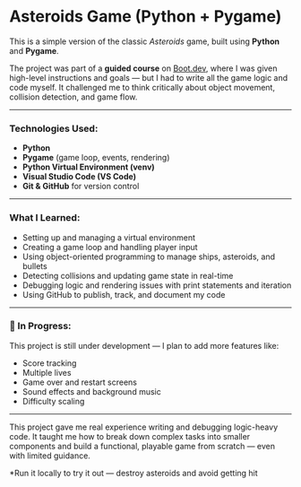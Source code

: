 # Asteroids Game (Python + Pygame)

This is a simple version of the classic *Asteroids* game, built using **Python** and **Pygame**.

The project was part of a **guided course** on [Boot.dev](https://www.boot.dev), where I was given high-level instructions and goals — but I had to write all the game logic and code myself. It challenged me to think critically about object movement, collision detection, and game flow.

---

### Technologies Used:
- **Python**
- **Pygame** (game loop, events, rendering)
- **Python Virtual Environment (venv)**
- **Visual Studio Code (VS Code)**
- **Git & GitHub** for version control

---

### What I Learned:
- Setting up and managing a virtual environment
- Creating a game loop and handling player input
- Using object-oriented programming to manage ships, asteroids, and bullets
- Detecting collisions and updating game state in real-time
- Debugging logic and rendering issues with print statements and iteration
- Using GitHub to publish, track, and document my code

---
### 🚧 In Progress:
This project is still under development — I plan to add more features like:
- Score tracking
- Multiple lives
- Game over and restart screens
- Sound effects and background music
- Difficulty scaling
  
---
This project gave me real experience writing and debugging logic-heavy code. It taught me how to break down complex tasks into smaller components and build a functional, playable game from scratch — even with limited guidance.

*Run it locally to try it out — destroy asteroids and avoid getting hit
